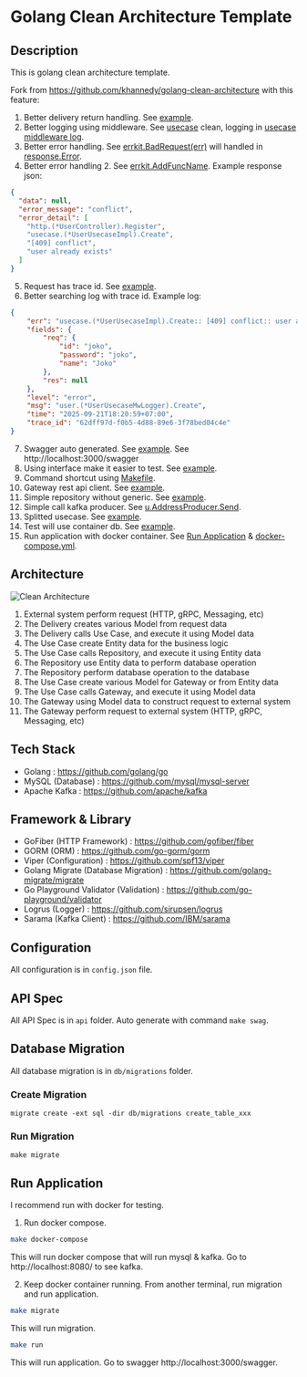 # Golang Clean Architecture Template

## Description

This is golang clean architecture template.

Fork from https://github.com/khannedy/golang-clean-architecture with this feature:

1. Better delivery return handling. See [example](internal/delivery/http/address_controller.go).
2. Better logging using middleware. See [usecase](internal/usecase/address/create.go) clean, logging in [usecase middleware log](internal/usecase/address/address_usecase_mw_logger.go).
3. Better error handling. See [errkit.BadRequest(err)](internal/usecase/address/create.go) will handled in [response.Error](internal/config/fiber.go).
4. Better error handling 2. See [errkit.AddFuncName](internal/usecase/address/create.go). Example response json:
```json
{
  "data": null,
  "error_message": "conflict",
  "error_detail": [
    "http.(*UserController).Register",
    "usecase.(*UserUsecaseImpl).Create",
    "[409] conflict",
    "user already exists"
  ]
}
```
5. Request has trace id. See [example](internal/delivery/http/middleware/trace_id_middleware.go).
6. Better searching log with trace id. Example log:
```json
{
    "err": "usecase.(*UserUsecaseImpl).Create:: [409] conflict:: user already exists",
    "fields": {
        "req": {
            "id": "joko",
            "password": "joko",
            "name": "Joko"
        },
        "res": null
    },
    "level": "error",
    "msg": "user.(*UserUsecaseMwLogger).Create",
    "time": "2025-09-21T18:20:59+07:00",
    "trace_id": "62dff97d-f0b5-4d88-89e6-3f78bed04c4e"
}
```
7. Swagger auto generated. See [example](internal/delivery/http/address_controller.go). See http://localhost:3000/swagger
8. Using interface make it easier to test. See [example](internal/usecase/address/address_usecase.go).
9. Command shortcut using [Makefile](Makefile).
10. Gateway rest api client. See [example](internal/gateway/rest/slack_client.go).
11. Simple repository without generic. See [example](internal/repository/user_repository.go).
12. Simple call kafka producer. See [u.AddressProducer.Send](internal/usecase/address/create.go).
13. Splitted usecase. See [example](internal/usecase/address).
14. Test will use container db. See [example](test/init_test.go).
15. Run application with docker container. See [Run Application](#run-application) & [docker-compose.yml](docker-compose.yml).


## Architecture

![Clean Architecture](architecture.png)

1. External system perform request (HTTP, gRPC, Messaging, etc)
2. The Delivery creates various Model from request data
3. The Delivery calls Use Case, and execute it using Model data
4. The Use Case create Entity data for the business logic
5. The Use Case calls Repository, and execute it using Entity data
6. The Repository use Entity data to perform database operation
7. The Repository perform database operation to the database
8. The Use Case create various Model for Gateway or from Entity data
9. The Use Case calls Gateway, and execute it using Model data
10. The Gateway using Model data to construct request to external system 
11. The Gateway perform request to external system (HTTP, gRPC, Messaging, etc)

## Tech Stack

- Golang : https://github.com/golang/go
- MySQL (Database) : https://github.com/mysql/mysql-server
- Apache Kafka : https://github.com/apache/kafka

## Framework & Library

- GoFiber (HTTP Framework) : https://github.com/gofiber/fiber
- GORM (ORM) : https://github.com/go-gorm/gorm
- Viper (Configuration) : https://github.com/spf13/viper
- Golang Migrate (Database Migration) : https://github.com/golang-migrate/migrate
- Go Playground Validator (Validation) : https://github.com/go-playground/validator
- Logrus (Logger) : https://github.com/sirupsen/logrus
- Sarama (Kafka Client) : https://github.com/IBM/sarama

## Configuration

All configuration is in `config.json` file.

## API Spec

All API Spec is in `api` folder. Auto generate with command `make swag`.

## Database Migration

All database migration is in `db/migrations` folder.

### Create Migration

```shell
migrate create -ext sql -dir db/migrations create_table_xxx
```

### Run Migration

```shell
make migrate
```

## Run Application

I recommend run with docker for testing.

1. Run docker compose.

```bash
make docker-compose
```

This will run docker compose that will run mysql & kafka. Go to http://localhost:8080/ to see kafka.

2. Keep docker container running. From another terminal, run migration and run application.

```bash
make migrate
```

This will run migration.

```bash
make run
```

This will run application. Go to swagger http://localhost:3000/swagger.
